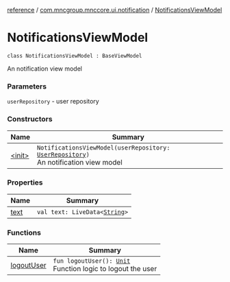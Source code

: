 [reference](../../index.md) / [com.mncgroup.mnccore.ui.notification](../index.md) / [NotificationsViewModel](./index.md)

# NotificationsViewModel

`class NotificationsViewModel : BaseViewModel`

An notification view model

### Parameters

`userRepository` - user repository

### Constructors

| Name | Summary |
|---|---|
| [&lt;init&gt;](-init-.md) | `NotificationsViewModel(userRepository: `[`UserRepository`](../../com.mncgroup.common.repository/-user-repository/index.md)`)`<br>An notification view model |

### Properties

| Name | Summary |
|---|---|
| [text](text.md) | `val text: LiveData<`[`String`](https://kotlinlang.org/api/latest/jvm/stdlib/kotlin/-string/index.html)`>` |

### Functions

| Name | Summary |
|---|---|
| [logoutUser](logout-user.md) | `fun logoutUser(): `[`Unit`](https://kotlinlang.org/api/latest/jvm/stdlib/kotlin/-unit/index.html)<br>Function logic to logout the user |
